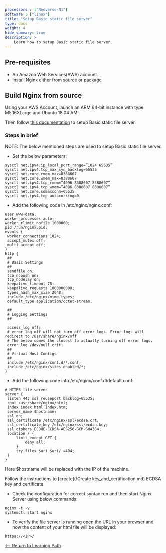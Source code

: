```yaml
---
processors : ["Neoverse-N1"]
software : ["linux"]
title: "Setup Basic static file server"
type: docs
weight: 4
hide_summary: true
description: >
    Learn how to setup Basic static file server.
---
```


## Pre-requisites

* An Amazon Web Services(AWS) account.
* Install Nginx either from [source](/Build_from_source.md) or [package](Install_from_package.md)

## Build Nginx from source

Using your AWS Account, launch an ARM 64-bit instance with type M5.16XLarge and Ubuntu 18.04 AMI.

Then follow [this documentation](https://armkeil.blob.core.windows.net/developer/Files/pdf/white-paper/guidelines-for-deploying-nginx-plus-on-aws.pdf) to setup Basic static file server.

### Steps in brief

NOTE: The below mentioned steps are used to setup Basic static file server.

*  Set the below parameters:

```console
sysctl net.ipv4.ip_local_port_range=”1024 65535”
sysctl net.ipv4.tcp_max_syn_backlog=65535
sysctl net.core.rmem_max=8388607
sysctl net.core.wmem_max=8388607
sysctl net.ipv4.tcp_rmem=”4096 8388607 8388607”
sysctl net.ipv4.tcp_wmem=”4096 8388607 8388607”
sysctl net.core.somaxconn=65535
sysctl net.ipv4.tcp_autocorking=0
```

* Add the following code in /etc/nginx/nginx.conf:

```console
user www-data;
worker_processes auto;
worker_rlimit_nofile 1000000;
pid /run/nginx.pid;
events {
 worker_connections 1024;
 accept_mutex off;
 multi_accept off;
}
http {
 ##
 # Basic Settings
 ##
 sendfile on;
 tcp_nopush on;
 tcp_nodelay on;
 keepalive_timeout 75;
 keepalive_requests 1000000000;
 types_hash_max_size 2048;
 include /etc/nginx/mime.types;
 default_type application/octet-stream;

 ##
 # Logging Settings
 ##

 access_log off;
 # error_log off will not turn off error logs. Error logs will redirect to /usr/share/nginx/off
 # The below comes the closest to actually turning off error logs.
 error_log /dev/null crit;
 ##
 # Virtual Host Configs
 ##
 include /etc/nginx/conf.d/*.conf;
 include /etc/nginx/sites-enabled/*;
}
```

* Add the following code into /etc/nginx/conf.d/default.conf:

```console
# HTTPS file server
server {
 listen 443 ssl reuseport backlog=65535;
 root /usr/share/nginx/html;
 index index.html index.htm;
 server_name $hostname;
 ssl on;
 ssl_certificate /etc/nginx/ssl/ecdsa.crt;
 ssl_certificate_key /etc/nginx/ssl/ecdsa.key;
 ssl_ciphers ECDHE-ECDSA-AES256-GCM-SHA384;
 location / {
     limit_except GET {
         deny all;
     }
     try_files $uri $uri/ =404;
 }
}
```
Here $hostname will be replaced with the IP of the machine. 

Follow the instructions to [create](/Create key_and_certification.md) ECDSA key and certificate

* Check the configuration for correct syntax run and then start Nginx Server using below commands:

```console
nginx -t -v
systemctl start nginx
```

* To verify the file server is running open the URL in your browser and now the content of your html file will be displayed:

```console
https://<IP>/
```

[<-- Return to Learning Path](/content/en/cloud/clair/#sections)
